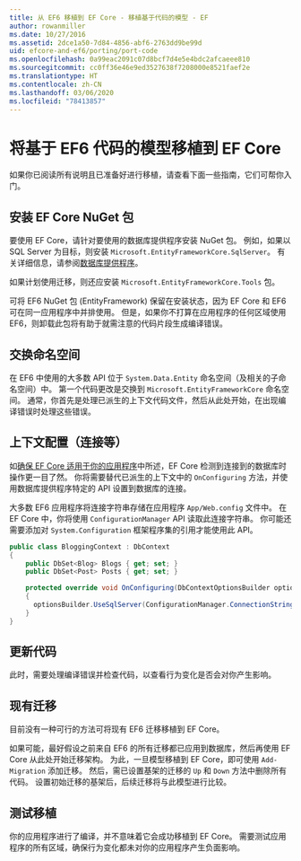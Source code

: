 ```yaml
---
title: 从 EF6 移植到 EF Core - 移植基于代码的模型 - EF
author: rowanmiller
ms.date: 10/27/2016
ms.assetid: 2dce1a50-7d84-4856-abf6-2763dd9be99d
uid: efcore-and-ef6/porting/port-code
ms.openlocfilehash: 0a99eac2091c07d8bcf7d4e5e4bdc2afcaeee810
ms.sourcegitcommit: cc0ff36e46e9ed3527638f7208000e8521faef2e
ms.translationtype: HT
ms.contentlocale: zh-CN
ms.lasthandoff: 03/06/2020
ms.locfileid: "78413857"
---
```

# <a name="porting-an-ef6-code-based-model-to-ef-core"></a>将基于 EF6 代码的模型移植到 EF Core

如果你已阅读所有说明且已准备好进行移植，请查看下面一些指南，它们可帮你入门。

## <a name="install-ef-core-nuget-packages"></a>安装 EF Core NuGet 包

要使用 EF Core，请针对要使用的数据库提供程序安装 NuGet 包。 例如，如果以 SQL Server 为目标，则安装 `Microsoft.EntityFrameworkCore.SqlServer`。 有关详细信息，请参阅[数据库提供程序](../../core/providers/index.md)。

如果计划使用迁移，则还应安装 `Microsoft.EntityFrameworkCore.Tools` 包。

可将 EF6 NuGet 包 (EntityFramework) 保留在安装状态，因为 EF Core 和 EF6 可在同一应用程序中并排使用。 但是，如果你不打算在应用程序的任何区域使用 EF6，则卸载此包将有助于就需注意的代码片段生成编译错误。

## <a name="swap-namespaces"></a>交换命名空间

在 EF6 中使用的大多数 API 位于 `System.Data.Entity` 命名空间（及相关的子命名空间）中。 第一个代码更改是交换到 `Microsoft.EntityFrameworkCore` 命名空间。 通常，你首先是处理已派生的上下文代码文件，然后从此处开始，在出现编译错误时处理这些错误。

## <a name="context-configuration-connection-etc"></a>上下文配置（连接等）

如[确保 EF Core 适用于你的应用程序](ensure-requirements.md)中所述，EF Core 检测到连接到的数据库时操作更一目了然。 你将需要替代已派生的上下文中的 `OnConfiguring` 方法，并使用数据库提供程序特定的 API 设置到数据库的连接。

大多数 EF6 应用程序将连接字符串存储在应用程序 `App/Web.config` 文件中。 在 EF Core 中，你将使用 `ConfigurationManager` API 读取此连接字符串。 你可能还需要添加对 `System.Configuration` 框架程序集的引用才能使用此 API。

``` csharp
public class BloggingContext : DbContext
{
    public DbSet<Blog> Blogs { get; set; }
    public DbSet<Post> Posts { get; set; }

    protected override void OnConfiguring(DbContextOptionsBuilder optionsBuilder)
    {
      optionsBuilder.UseSqlServer(ConfigurationManager.ConnectionStrings["BloggingDatabase"].ConnectionString);
    }
}
```

## <a name="update-your-code"></a>更新代码

此时，需要处理编译错误并检查代码，以查看行为变化是否会对你产生影响。

## <a name="existing-migrations"></a>现有迁移

目前没有一种可行的方法可将现有 EF6 迁移移植到 EF Core。

如果可能，最好假设之前来自 EF6 的所有迁移都已应用到数据库，然后再使用 EF Core 从此处开始迁移架构。 为此，一旦模型移植到 EF Core，即可使用 `Add-Migration` 添加迁移。 然后，需已设置基架的迁移的 `Up` 和 `Down` 方法中删除所有代码。 设置初始迁移的基架后，后续迁移将与此模型进行比较。

## <a name="test-the-port"></a>测试移植

你的应用程序进行了编译，并不意味着它会成功移植到 EF Core。 需要测试应用程序的所有区域，确保行为变化都未对你的应用程序产生负面影响。
